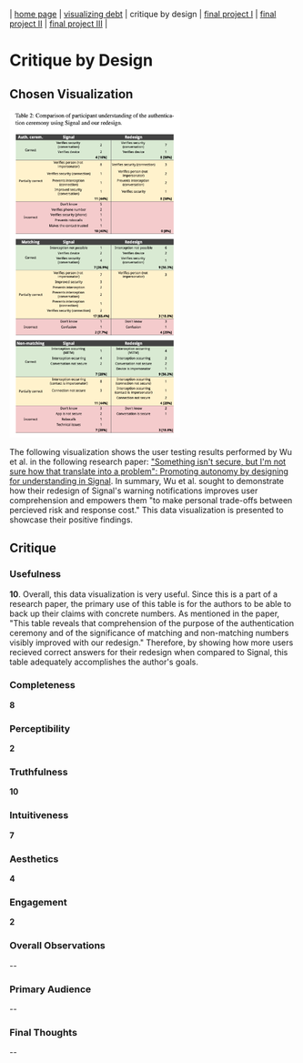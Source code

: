 | [home page](README.md) | [visualizing debt](visualizing-government-debt) | critique by design | [final project I](final-project-part-one) | [final project II](final-project-part-two) | [final project III](final-project-part-three) |

# Critique by Design


## Chosen Visualization

<img src="resources/Signal_Table_Data_Visualization.png" alt="Table" width="300"/>

The following visualization shows the user testing results performed by Wu et al. in the following research paper: ["Something isn't secure, but I'm not sure how that translate into a problem": Promoting autonomy by designing for understanding in Signal](https://www.usenix.org/conference/soups2019/presentation/wu). In summary, Wu et al. sought to demonstrate how their redesign of Signal's warning notifications improves user comprehension and empowers them "to make personal trade-offs between percieved risk and response cost." This data visualization is presented to showcase their positive findings.

## Critique

### Usefulness
**10**. Overall, this data visualization is very useful. Since this is a part of a research paper, the primary use of this table is for the authors to be able to back up their claims with concrete numbers. As mentioned in the paper, "This table reveals that comprehension of the purpose of the authentication ceremony and of the significance of matching and non-matching numbers visibly improved with our redesign." Therefore, by showing how more users recieved correct answers for their redesign when compared to Signal, this table adequately accomplishes the author's goals.

### Completeness
**8**

### Perceptibility
**2**

### Truthfulness
**10**

### Intuitiveness
**7**

### Aesthetics
**4**

### Engagement
**2**

### Overall Observations 
--

### Primary Audience
--

### Final Thoughts
--
